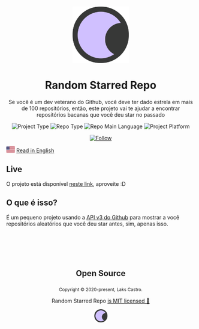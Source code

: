 <p align="center">
  <img src="./public/favicon.png" width="150">
  <h1 align="center">Random Starred Repo</h1>
  <p align="center">Se você é um dev veterano do Github, você deve ter dado estrela em mais de 100 repositórios, então, este projeto vai te ajudar a encontrar repositórios bacanas que você deu star no passado</p>
  <p align="center">
    <img src="https://img.shields.io/badge/type-project-success" alt="Project Type" />
    <img src="https://img.shields.io/badge/bundler-parcel-orange" alt="Repo Type" />
    <img src="https://img.shields.io/badge/language-typescript-blue" alt="Repo Main Language" />
    <img src="https://img.shields.io/badge/platform-web-orange" alt="Project Platform" />
  </p>
  <p align="center">
    <a href="https://www.linkedin.com/in/lakscastro" target="_blank">
      <img src="https://img.shields.io/twitter/url?label=Connect%20%40LaksCastro&logo=linkedin&url=https%3A%2F%2Fwww.twitter.com%2Flakscastro%2F" alt="Follow" />
    </a>
  </p>
</p>


<p>
  <img src="./src/assets/en.png" alt="English" height="16">
  <a href="https://github.com/LaksCastro/random-starred-repo/">Read in English</a>
</p>

## Live
O projeto está disponível [neste link](https://lakscastro.github.io/random-starred-repo/), aproveite :D

## O que é isso?
É um pequeno projeto usando a [API v3 do Github](https://developer.github.com/v3/) para mostrar a você repositórios aleatórios que você deu star antes, sim, apenas isso.

<br>
<br>
<br>
<br>

<h2 align="center">
  Open Source
</h2>
<p align="center">
  <sub>Copyright © 2020-present, Laks Castro.</sub>
</p>
<p align="center">Random Starred Repo <a href="https://github.com/LaksCastro/endless-gradients/blob/master/LICENSE.md">is MIT licensed 💖</a></p>
<p align="center">
  <img src="./public/favicon.png" width="35" />
</p>
